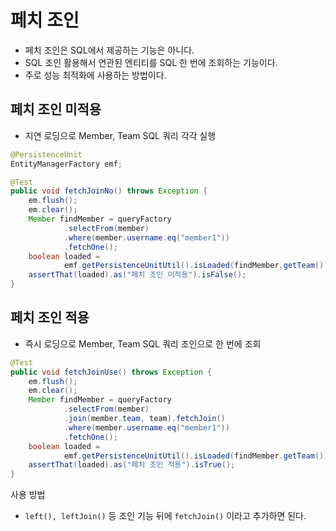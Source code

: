 # 페치 조인
- 페치 조인은 SQL에서 제공하는 기능은 아니다.
- SQL 조인 활용해서 연관된 엔티티를 SQL 한 번에 조회하는 기능이다.
- 주로 성능 최적화에 사용하는 방법이다.

## 페치 조인 미적용
- 지연 로딩으로 Member, Team SQL 쿼리 각각 실행
```java
@PersistenceUnit
EntityManagerFactory emf;

@Test
public void fetchJoinNo() throws Exception {
    em.flush();
    em.clear();
    Member findMember = queryFactory
            .selectFrom(member)
            .where(member.username.eq("member1"))
            .fetchOne();
    boolean loaded =
            emf.getPersistenceUnitUtil().isLoaded(findMember.getTeam());
    assertThat(loaded).as("페치 조인 미적용").isFalse();
}
```

## 페치 조인 적용
- 즉시 로딩으로 Member, Team SQL 쿼리 조인으로 한 번에 조회
```java
@Test
public void fetchJoinUse() throws Exception {
    em.flush();
    em.clear();
    Member findMember = queryFactory
            .selectFrom(member)
            .join(member.team, team).fetchJoin()
            .where(member.username.eq("member1"))
            .fetchOne();
    boolean loaded =
            emf.getPersistenceUnitUtil().isLoaded(findMember.getTeam());
    assertThat(loaded).as("페치 조인 적용").isTrue();
}
```
사용 방법
- `left(), leftJoin()` 등 조인 기능 뒤에 `fetchJoin()` 이라고 추가하면 된다.
